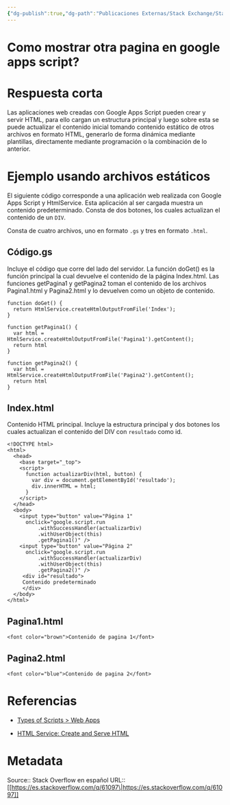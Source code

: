 ```yaml
---
{"dg-publish":true,"dg-path":"Publicaciones Externas/Stack Exchange/Stack Overflow en español/es.stackoverflow.com-61097.md","permalink":"/publicaciones-externas/stack-exchange/stack-overflow-en-espanol/es-stackoverflow-com-61097/","title":"Como mostrar otra pagina en google apps script?","hide":true,"noteIcon":"\"0\"","created":"2024-04-03T12:49:10.505-06:00","updated":"2024-04-05T16:43:49.904-06:00"}
---
```


# Como mostrar otra pagina en google apps script?

# Respuesta corta
Las aplicaciones web creadas con Google Apps Script pueden crear y servir HTML, para ello cargan un estructura principal y luego sobre esta se puede actualizar el contenido inicial tomando contenido estático de otros archivos en formato HTML, generarlo de forma dinámica mediante plantillas, directamente mediante programación o la combinación de lo anterior.

# Ejemplo usando archivos estáticos

El siguiente código corresponde a una aplicación web realizada con Google Apps Script y HtmlService. Esta aplicación al ser cargada muestra un contenido predeterminado. Consta de dos botones, los cuales actualizan el contenido de un `DIV`.

Consta de cuatro archivos, uno en formato `.gs` y tres en formato `.html`.


## Código.gs
Incluye el código que corre del lado del servidor. La función doGet() es la función principal la cual devuelve el contenido de la página Index.html. Las funciones getPagina1 y getPagina2 toman el contenido de los archivos Pagina1.html y Pagina2.html y lo devuelven como un objeto de contenido.

    function doGet() {
      return HtmlService.createHtmlOutputFromFile('Index');
    }
    
    function getPagina1() {
      var html = HtmlService.createHtmlOutputFromFile('Pagina1').getContent();
      return html
    }
    
    function getPagina2() {
      var html = HtmlService.createHtmlOutputFromFile('Pagina2').getContent();
      return html
    }

## Index.html
Contenido HTML principal. Incluye la estructura principal y dos botones los cuales actualizan el contenido del DIV con `resultado` como id.

    <!DOCTYPE html>
    <html>
      <head>
        <base target="_top">
        <script>
          function actualizarDiv(html, button) {
            var div = document.getElementById('resultado');
            div.innerHTML = html;
          }
        </script>
      </head>
      <body>
        <input type="button" value="Página 1"
          onclick="google.script.run
              .withSuccessHandler(actualizarDiv)
              .withUserObject(this)
              .getPagina1()" />
        <input type="button" value="Página 2"
          onclick="google.script.run
              .withSuccessHandler(actualizarDiv)
              .withUserObject(this)
              .getPagina2()" />
         <div id="resultado">
         Contenido predeterminado
         </div>
      </body>
    </html>

## Pagina1.html

    <font color="brown">Contenido de pagina 1</font>

## Pagina2.html

    <font color="blue">Contenido de pagina 2</font>

# Referencias

- [Types of Scripts > Web Apps][1]
- [HTML Service: Create and Serve HTML][2]


  [1]: https://developers.google.com/apps-script/guides/web
  [2]: https://developers.google.com/apps-script/guides/html/

# Metadata
Source:: Stack Overflow en español
URL:: [[https://es.stackoverflow.com/q/61097\|https://es.stackoverflow.com/q/61097]]

